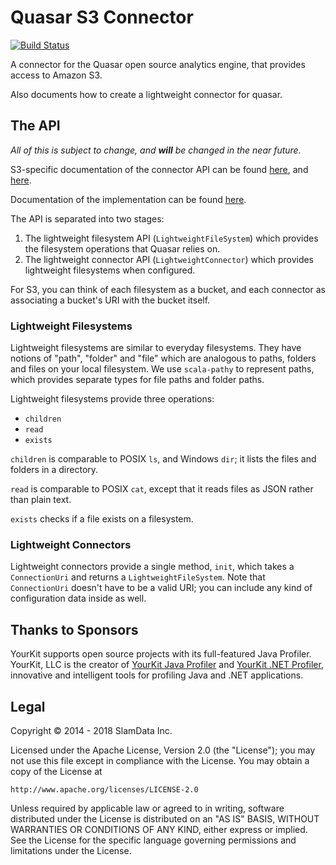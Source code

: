 # Quasar S3 Connector

[![Build Status](https://travis-ci.org/slamdata/quasar-s3.svg?branch=master)](https://travis-ci.org/slamdata/quasar-s3)

A connector for the Quasar open source analytics engine, that
provides access to Amazon S3.

Also documents how to create a lightweight connector for
quasar.

## The API

*All of this is subject to change, and **will** be changed in the near future.*

S3-specific documentation of the connector API can be found
[here](lwc/src/main/scala/quasar/physical/s3/S3LWC.scala),
and [here](lwc/src/main/scala/quasar/physical/s3/S3LWFS.scala).

Documentation of the implementation can be found
[here](lwc/src/main/scala/quasar/physical/s3/impl).

The API is separated into two stages:

1. The lightweight filesystem API (`LightweightFileSystem`)
which provides the filesystem operations that Quasar relies on.
2. The lightweight connector API (`LightweightConnector`) which
provides lightweight filesystems when configured.

For S3, you can think of each filesystem as a bucket, and
each connector as associating a bucket's URI with the bucket
itself.

### Lightweight Filesystems

Lightweight filesystems are similar to everyday filesystems.
They have notions of "path", "folder" and "file" which are
analogous to paths, folders and files on your local
filesystem. We use `scala-pathy` to represent paths, which
provides separate types for file paths and folder paths.

Lightweight filesystems provide three operations:
- `children`
- `read`
- `exists`

`children` is comparable to POSIX `ls`, and Windows `dir`; it
lists the files and folders in a directory.

`read` is comparable to POSIX `cat`, except that it reads files
as JSON rather than plain text.

`exists` checks if a file exists on a filesystem.

### Lightweight Connectors

Lightweight connectors provide a single method, `init`,
which takes a `ConnectionUri` and returns
a `LightweightFileSystem`. Note that `ConnectionUri` doesn't
have to be a valid URI; you can include any kind of
configuration data inside as well.

## Thanks to Sponsors

YourKit supports open source projects with its full-featured Java Profiler. YourKit, LLC is the creator of <a href="https://www.yourkit.com/java/profiler/index.jsp">YourKit Java Profiler</a> and <a href="https://www.yourkit.com/.net/profiler/index.jsp">YourKit .NET Profiler</a>, innovative and intelligent tools for profiling Java and .NET applications.

## Legal

Copyright &copy; 2014 - 2018 SlamData Inc.

Licensed under the Apache License, Version 2.0 (the "License");
you may not use this file except in compliance with the License.
You may obtain a copy of the License at

    http://www.apache.org/licenses/LICENSE-2.0

Unless required by applicable law or agreed to in writing, software
distributed under the License is distributed on an "AS IS" BASIS,
WITHOUT WARRANTIES OR CONDITIONS OF ANY KIND, either express or implied.
See the License for the specific language governing permissions and
limitations under the License.
